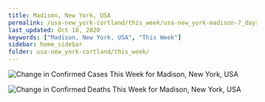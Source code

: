```yaml
---
title: Madison, New York, USA
permalink: /usa-new_york-cortland/this_week/usa-new_york-madison-7_days.html
last_updated: Oct 18, 2020
keywords: ["Madison, New York, USA", "This Week"]
sidebar: home_sidebar
folder: usa-new_york-cortland/this_week/
---
```


![Change in Confirmed Cases This Week for Madison, New York, USA](/images/graphs/usa-new_york-madison-delta_confirmed-7_days_graph.png)

![Change in Confirmed Deaths This Week for Madison, New York, USA](/images/graphs/usa-new_york-madison-delta_deaths-7_days_graph.png)
